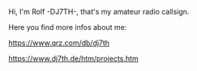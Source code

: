 Hi, I'm Rolf -DJ7TH-, that's my amateur radio callsign.

Here you find more infos about me:

https://www.qrz.com/db/dj7th

https://www.dj7th.de/htm/projects.htm
